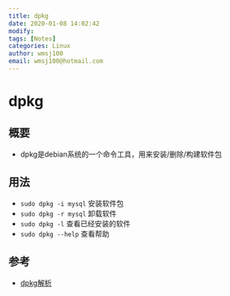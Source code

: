 ```yaml
---
title: dpkg
date: 2020-01-08 14:02:42
modify: 
tags: [Notes]
categories: Linux
author: wmsj100
email: wmsj100@hotmail.com
---
```


# dpkg

## 概要

- dpkg是debian系统的一个命令工具，用来安装/删除/构建软件包

## 用法

- `sudo dpkg -i mysql` 安装软件包
- `sudo dpkg -r mysql` 卸载软件
- `sudo dpkg -l` 查看已经安装的软件
- `sudo dpkg --help` 查看帮助

## 参考

- [dpkg解析](https://blog.csdn.net/wanghuohuo13/article/details/78916821)
